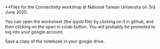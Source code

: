 **Files for the Connectivity workshop at National Taiwan University on 3rd June 2025.

You can open the worksheet (the ipynb file) by clicking on it in github, and then clicking on the open in colab button. You will probably be promoted to log into your google account.

Save a copy of the notebook in your google drive.
